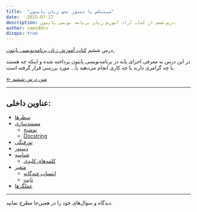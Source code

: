 ```yaml
---
title:  "سینتکس یا دستور نحو زبان پایتون"
date:   2015-07-17
description: درس ششم از کتاب آزاد آموزش زبان برنامه نویسی پایتون.
author: saeiddrv
disqus: true
---
```


درس ششم [کتاب آموزش زبان برنامه‌نویسی پایتون.](http://coderz.ir/python)


در این درس به معرفی اجزای پایه در برنامه‌نویسی پایتون پرداخته شده و اینکه چه هستند یا چه گرامری دارند یا چه کاری انجام می‌دهند یا... مورد بررسی قرار گرفته است.


[← متن درس ششم](https://python.coderz.ir/lessons/l06.html)

---
عناوین داخلی:
---
* [سطرها](https://python.coderz.ir/lessons/l06.html#id2)
* [مستند‌سازی](https://python.coderz.ir/lessons/l06.html#id3)
    * [توضیح](https://python.coderz.ir/lessons/l06.html#id4)
    * [Docstring](https://python.coderz.ir/lessons/l06.html#docstring)
* [تورفتگی](https://python.coderz.ir/lessons/l06.html#id5)
* [دستور](https://python.coderz.ir/lessons/l06.html#id6)
* [شناسه](https://python.coderz.ir/lessons/l06.html#id7)
    * [کلمه‌های کلیدی](https://python.coderz.ir/lessons/l06.html#id8)
* [متغیر](https://python.coderz.ir/lessons/l06.html#id10)
    * [انتساب چندگانه](https://python.coderz.ir/lessons/l06.html#id11)
    * [ثابت](https://python.coderz.ir/lessons/l06.html#id12)
* [عملگر‌ها](https://python.coderz.ir/lessons/l06.html#id15)

---

دیدگاه و سوال‌های خود را در همین‌جا مطرح نمایید.
